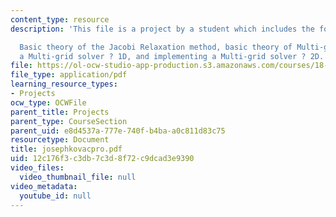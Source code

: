 ```yaml
---
content_type: resource
description: 'This file is a project by a student which includes the following topics:

  Basic theory of the Jacobi Relaxation method, basic theory of Multi-grid, implementing
  a Multi-grid solver ? 1D, and implementing a Multi-grid solver ? 2D.'
file: https://ol-ocw-studio-app-production.s3.amazonaws.com/courses/18-086-mathematical-methods-for-engineers-ii-spring-2006/12c176f3c3db7c3d8f72c9dcad3e9390_josephkovacpro.pdf
file_type: application/pdf
learning_resource_types:
- Projects
ocw_type: OCWFile
parent_title: Projects
parent_type: CourseSection
parent_uid: e8d4537a-777e-740f-b4ba-a0c811d83c75
resourcetype: Document
title: josephkovacpro.pdf
uid: 12c176f3-c3db-7c3d-8f72-c9dcad3e9390
video_files:
  video_thumbnail_file: null
video_metadata:
  youtube_id: null
---
```

